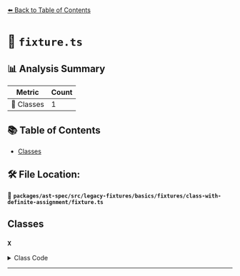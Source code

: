 [⬅️ Back to Table of Contents](../../../../../../../index.md)

# 📄 `fixture.ts`

## 📊 Analysis Summary

| Metric | Count |
|--------|-------|
| 🧱 Classes | 1 |

## 📚 Table of Contents

- [Classes](#classes)

## 🛠️ File Location:
📂 **`packages/ast-spec/src/legacy-fixtures/basics/fixtures/class-with-definite-assignment/fixture.ts`**

## Classes

### `X`

<details><summary>Class Code</summary>

```ts
class X {
  a!: string;
}
```
</details>


---